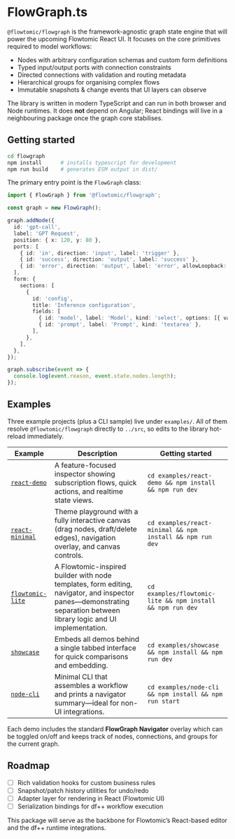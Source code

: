 # FlowGraph.ts

`@flowtomic/flowgraph` is the framework-agnostic graph state engine that will power the upcoming Flowtomic React UI. It focuses on the core primitives required to model workflows:

- Nodes with arbitrary configuration schemas and custom form definitions
- Typed input/output ports with connection constraints
- Directed connections with validation and routing metadata
- Hierarchical groups for organising complex flows
- Immutable snapshots & change events that UI layers can observe

The library is written in modern TypeScript and can run in both browser and Node runtimes. It does **not** depend on Angular; React bindings will live in a neighbouring package once the graph core stabilises.

## Getting started

```bash
cd flowgraph
npm install      # installs typescript for development
npm run build    # generates ESM output in dist/
```

The primary entry point is the `FlowGraph` class:

```ts
import { FlowGraph } from '@flowtomic/flowgraph';

const graph = new FlowGraph();

graph.addNode({
  id: 'gpt-call',
  label: 'GPT Request',
  position: { x: 120, y: 80 },
  ports: [
    { id: 'in', direction: 'input', label: 'trigger' },
    { id: 'success', direction: 'output', label: 'success' },
    { id: 'error', direction: 'output', label: 'error', allowLoopback: true },
  ],
  form: {
    sections: [
      {
        id: 'config',
        title: 'Inference configuration',
        fields: [
          { id: 'model', label: 'Model', kind: 'select', options: [{ value: 'dfpp:4', label: 'df++ 4' }] },
          { id: 'prompt', label: 'Prompt', kind: 'textarea' },
        ],
      },
    ],
  },
});

graph.subscribe(event => {
  console.log(event.reason, event.state.nodes.length);
});
```

## Examples

Three example projects (plus a CLI sample) live under `examples/`. All of them resolve `@flowtomic/flowgraph` directly to `../src`, so edits to the library hot-reload immediately.

| Example | Description | Getting started |
| --- | --- | --- |
| [`react-demo`](./examples/react-demo) | A feature-focused inspector showing subscription flows, quick actions, and realtime state views. | `cd examples/react-demo && npm install && npm run dev`
| [`react-minimal`](./examples/react-minimal) | Theme playground with a fully interactive canvas (drag nodes, draft/delete edges), navigation overlay, and canvas controls. | `cd examples/react-minimal && npm install && npm run dev`
| [`flowtomic-lite`](./examples/flowtomic-lite) | A Flowtomic-inspired builder with node templates, form editing, navigator, and inspector panes—demonstrating separation between library logic and UI implementation. | `cd examples/flowtomic-lite && npm install && npm run dev`
| [`showcase`](./examples/showcase) | Embeds all demos behind a single tabbed interface for quick comparisons and embedding. | `cd examples/showcase && npm install && npm run dev`
| [`node-cli`](./examples/node-cli) | Minimal CLI that assembles a workflow and prints a navigator summary—ideal for non-UI integrations. | `cd examples/node-cli && npm install && npm run start`

Each demo includes the standard **FlowGraph Navigator** overlay which can be toggled on/off and keeps track of nodes, connections, and groups for the current graph.

## Roadmap

- [ ] Rich validation hooks for custom business rules
- [ ] Snapshot/patch history utilities for undo/redo
- [ ] Adapter layer for rendering in React (Flowtomic UI)
- [ ] Serialization bindings for df++ workflow execution

This package will serve as the backbone for Flowtomic’s React-based editor and the df++ runtime integrations.